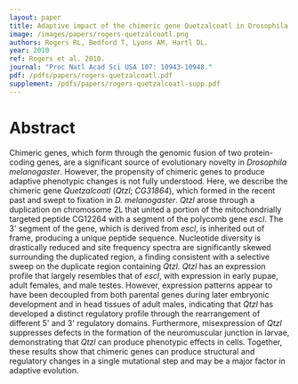 ```yaml
---
layout: paper
title: Adaptive impact of the chimeric gene Quetzalcoatl in Drosophila melanogaster
image: /images/papers/rogers-quetzalcoatl.png
authors: Rogers RL, Bedford T, Lyons AM, Hartl DL.
year: 2010
ref: Rogers et al. 2010.
journal: "Proc Natl Acad Sci USA 107: 10943-10948."
pdf: /pdfs/papers/rogers-quetzalcoatl.pdf
supplement: /pdfs/papers/rogers-quetzalcoatl-supp.pdf
---
```


# Abstract

Chimeric genes, which form through the genomic fusion of two protein-coding genes, are a significant source of evolutionary novelty in *Drosophila melanogaster*. However, the propensity of chimeric genes to produce adaptive phenotypic changes is not fully understood. Here, we describe the chimeric gene *Quetzalcoatl* (*Qtzl*; *CG31864*), which formed in the recent past and swept to fixation in *D. melanogaster*. *Qtzl* arose through a duplication on chromosome 2L that united a portion of the mitochondrially targeted peptide CG12264 with a segment of the polycomb gene *escl*. The 3' segment of the gene, which is derived from *escl*, is inherited out of frame, producing a unique peptide sequence. Nucleotide diversity is drastically reduced and site frequency spectra are significantly skewed surrounding the duplicated region, a finding consistent with a selective sweep on the duplicate region containing *Qtzl*. *Qtzl* has an expression profile that largely resembles that of *escl*, with expression in early pupae, adult females, and male testes. However, expression patterns appear to have been decoupled from both parental genes during later embryonic development and in head tissues of adult males, indicating that *Qtzl* has developed a distinct regulatory profile through the rearrangement of different 5' and 3' regulatory domains. Furthermore, misexpression of *Qtzl* suppresses defects in the formation of the neuromuscular junction in larvae, demonstrating that *Qtzl* can produce phenotypic effects in cells. Together, these results show that chimeric genes can produce structural and regulatory changes in a single mutational step and may be a major factor in adaptive evolution.     